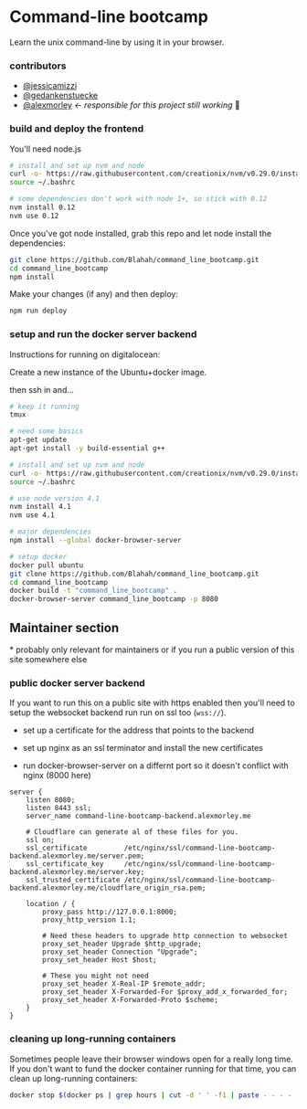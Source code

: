 # Command-line bootcamp

Learn the unix command-line by using it in your browser.

### contributors

- [@jessicamizzi](https://github.com/jessicamizzi)
- [@gedankenstuecke](https://github.com/gedankenstuecke)
- [@alexmorley](https://github.com/alexmorley) *<- responsible for this project still working* 💜

### build and deploy the frontend

You'll need node.js

```bash
# install and set up nvm and node
curl -o- https://raw.githubusercontent.com/creationix/nvm/v0.29.0/install.sh | bash
source ~/.bashrc

# some dependencies don't work with node 1+, so stick with 0.12
nvm install 0.12
nvm use 0.12
```

Once you've got node installed, grab this repo and let node install the dependencies:

```bash
git clone https://github.com/Blahah/command_line_bootcamp.git
cd command_line_bootcamp
npm install
```

Make your changes (if any) and then deploy:

```bash
npm run deploy
```

### setup and run the docker server backend

Instructions for running on digitalocean:

Create a new instance of the Ubuntu+docker image.

then ssh in and...

```bash
# keep it running
tmux

# need some basics
apt-get update
apt-get install -y build-essential g++

# install and set up nvm and node
curl -o- https://raw.githubusercontent.com/creationix/nvm/v0.29.0/install.sh | bash
source ~/.bashrc

# use node version 4.1
nvm install 4.1
nvm use 4.1

# major dependencies
npm install --global docker-browser-server

# setup docker
docker pull ubuntu
git clone https://github.com/Blahah/command_line_bootcamp.git
cd command_line_bootcamp
docker build -t "command_line_bootcamp" .
docker-browser-server command_line_bootcamp -p 8080
```


## Maintainer section
\* probably only relevant for maintainers or if you run a public version of this site somewhere else

### public docker server backend
If you want to run this on a public site with https enabled then you'll need to setup the websocket backend run run on ssl too (`wss://`).

- set up a certificate for the address that points to the backend

- set up nginx as an ssl terminator and install the new certificates

- run docker-browser-server on a differnt port so it doesn't conflict with nginx (8000 here)

```nginx
server {
    listen 8080;
    listen 8443 ssl;
    server_name command-line-bootcamp-backend.alexmorley.me

    # Cloudflare can generate al of these files for you.
    ssl on;
    ssl_certificate         /etc/nginx/ssl/command-line-bootcamp-backend.alexmorley.me/server.pem;
    ssl_certificate_key     /etc/nginx/ssl/command-line-bootcamp-backend.alexmorley.me/server.key;
    ssl_trusted_certificate /etc/nginx/ssl/command-line-bootcamp-backend.alexmorley.me/cloudflare_origin_rsa.pem;

    location / {
        proxy_pass http://127.0.0.1:8000;
        proxy_http_version 1.1;

        # Need these headers to upgrade http connection to websocket
        proxy_set_header Upgrade $http_upgrade;
        proxy_set_header Connection "Upgrade";
        proxy_set_header Host $host;

        # These you might not need
        proxy_set_header X-Real-IP $remote_addr;
        proxy_set_header X-Forwarded-For $proxy_add_x_forwarded_for;
        proxy_set_header X-Forwarded-Proto $scheme;
    }
}
```

### cleaning up long-running containers

Sometimes people leave their browser windows open for a really long time. If you don't want to fund the docker container running for that time, you can clean up long-running containers:

```bash
docker stop $(docker ps | grep hours | cut -d ' ' -f1 | paste - - - - )
```
